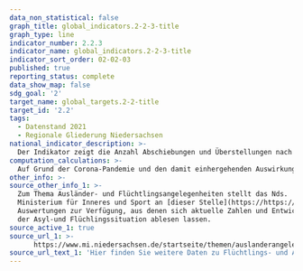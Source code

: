 ```yaml
---
data_non_statistical: false
graph_title: global_indicators.2-2-3-title
graph_type: line
indicator_number: 2.2.3
indicator_name: global_indicators.2-2-3-title
indicator_sort_order: 02-02-03
published: true
reporting_status: complete
data_show_map: false
sdg_goal: '2'
target_name: global_targets.2-2-title
target_id: '2.2'
tags:
  - Datenstand 2021
  - Regionale Gliederung Niedersachsen
national_indicator_description: >-
  Der Indikator zeigt die Anzahl Abschiebungen und Überstellungen nach der Dublin III VO.
computation_calculations: >-
  Auf Grund der Corona-Pandemie und den damit einhergehenden Auswirkungen auf den nationalen und internationalen Reiseverkehr, besteht ein deutlicher Rückgang der Abschiebungszahlen. Überstellungen nach der Dublin III-VO wurden vorübergehend eingestellt und sind ab dem 15.06.2020 schrittweise wieder aufgenommen worden.
other_info: >-
source_other_info_1: >-
  Zum Thema Ausländer- und Flüchtlingsangelegenheiten stellt das Nds.
  Ministerium für Inneres und Sport an [dieser Stelle](https://https://www.mi.niedersachsen.de/startseite/themen/auslanderangelegenheiten/zahlen_daten_fakten/statistische_daten/lagebilder-zu-fluechlings--und-auslaenderangelegenheiten-164283.html) monatlich statistische
  Auswertungen zur Verfügung, aus denen sich aktuelle Zahlen und Entwicklungen
  der Asyl-und Flüchlingssituation ablesen lassen.
source_active_1: true
source_url_1: >-
      https://www.mi.niedersachsen.de/startseite/themen/auslanderangelegenheiten/zahlen_daten_fakten/statistische_daten/lagebilder-zu-fluechlings--und-auslaenderangelegenheiten-164283.html
source_url_text_1: 'Hier finden Sie weitere Daten zu Flüchtlings- und Ausländerangelegenheiten'
---
```

